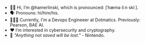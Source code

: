 - 👋🏻 Hi, I’m @hamerlinski, which is pronounced: [ˈhæmə liːn skiː].
- 🗣️ Pronouns: hi/him/his.
- 🧑🏻‍💻 Currently, I'm a Devops Engineeer at Dotmatics. Previously: Pearson, BAE AI.
- ❤️ I’m interested in cybersecurity and cryptography.
- 💭 _"Anything not saved will be lost."_ - Nintendo.
